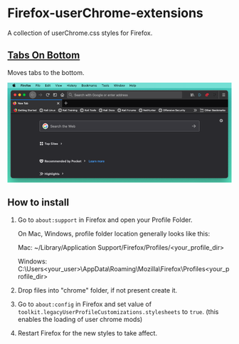 # Firefox-userChrome-extensions
A collection of userChrome.css styles for Firefox.

[Tabs On Bottom](images/tabs-on-bottom.png)
---
Moves tabs to the bottom.

![Tabs on Bottom Style](images/tabs-on-bottom.png)

## How to install

1. Go to `about:support` in Firefox and open your Profile Folder.

   On Mac, Windows, profile folder location generally looks like this:

   Mac: ~/Library/Application Support/Firefox/Profiles/<your_profile_dir>

   Windows: C:\Users\<your_user>\AppData\Roaming\Mozilla\Firefox\Profiles\<your_profile_dir> 

2. Drop files into "chrome" folder, if not present create it.
3. Go to `about:config` in Firefox and set value of `toolkit.legacyUserProfileCustomizations.stylesheets` to `true`.
   (this enables the loading of user chrome mods)
4. Restart Firefox for the new styles to take affect.
